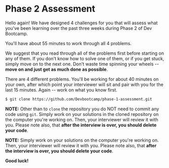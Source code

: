 Phase 2 Assessment
==================

Hello again!  We have designed 4 challenges for you that will assess what you've been learning over the past three weeks during Phase 2 of Dev Bootcamp.

You'll have about 55 minutes to work through all 4 problems.

We suggest that you read through all of the problems first before starting on any of them. If you don't know how to solve one of them, or if you get stuck, simply move on to the next one. Don't waste time spinning your wheels -- **move on and just get as much done as possible**.

There are 4 different problems. You'll be working for about 40 minutes on your own, after which point your interviewer will sit and pair with you for the last 15 minutes. Again -- work on what you know first.

```bash
$ git clone https://github.com/Devbootcamp/phase-1-assessment.git
```

**NOTE:** Other than to ```clone``` the repository you do NOT need to commit any code using ```git```. Simply work on your solutions in the cloned repository on the computer you're working on. Then, your interviewer will review it with you. Please note also, that **after the interview is over, you should delete your code**.

**NOTE:** Simply work on your solutions on the computer you're working on. Then, your interviewer will review it with you. Please note also, that **after the interview is over, you should delete your code**.

**Good luck!**
